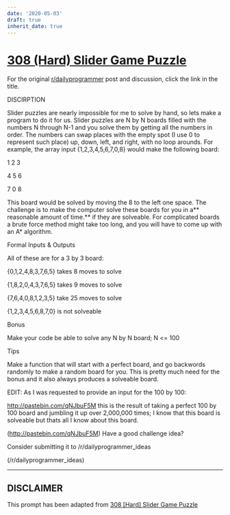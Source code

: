 ```yaml
---
date: '2020-05-03'
draft: true
inherit_date: true
---
```


# [308 (Hard) Slider Game Puzzle](https://www.reddit.com/r/dailyprogrammer/comments/62ktmx/20170331_challenge_308_hard_slider_game_puzzle/)

For the original [r/dailyprogrammer](https://www.reddit.com/r/dailyprogrammer/) post and discussion, click the link in the title.

DISCIRPTION

Slider puzzles are nearly impossible for me to solve by hand, so lets make a program to do it for us. Slider puzzles are N by N boards filled with the numbers N through N-1 and you solve them by getting all the numbers in order. The numbers can swap places with the empty spot (I use 0 to represent such place) up, down, left, and right, with no loop arounds. For example, the array input {1,2,3,4,5,6,7,0,8} would make the following board:

1 2 3

4 5 6

7 0 8

This board would be solved by moving the 8 to the left one space. The challenge is to make the computer solve these boards for you in a** reasonable amount of time.**  if they are solveable. For complicated boards a brute force method might take too long, and you will have to come up with an A* algorithm.

Formal Inputs & Outputs

All of these are for a 3 by 3 board:

{0,1,2,4,8,3,7,6,5} takes 8 moves to solve

{1,8,2,0,4,3,7,6,5} takes 9 moves to solve

{7,6,4,0,8,1,2,3,5} take 25 moves to solve

{1,2,3,4,5,6,8,7,0} is not solveable

Bonus

Make your code be able to solve any N by N board; N <= 100

Tips

Make a function that will start with a perfect board, and go backwords randomly to make a random board for you. This is pretty much need for the bonus and it also always produces a solveable board.

EDIT: As I was requested to provide an input for the 100 by 100:

http://pastebin.com/qNJbuF5M this is the result of taking a perfect 100 by 100 board and jumbling it up over 2,000,000 times; I know that this board is solveable but thats all I know about this board.

(http://pastebin.com/qNJbuF5M)
Have a good challenge idea?

Consider submitting it to /r/dailyprogrammer_ideas

(/r/dailyprogrammer_ideas)

----
## **DISCLAIMER**
This prompt has been adapted from [308 [Hard] Slider Game Puzzle](https://www.reddit.com/r/dailyprogrammer/comments/62ktmx/20170331_challenge_308_hard_slider_game_puzzle/
)
